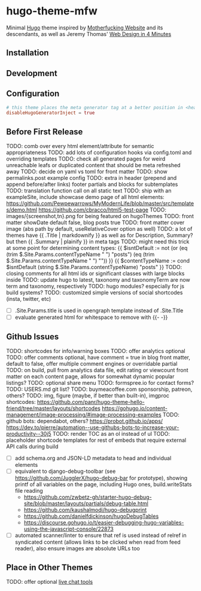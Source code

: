 # hugo-theme-mfw

Minimal [Hugo](https://gohugo.io/) theme inspired by [Motherfucking Website](http://motherfuckingwebsite.com/) and its descendants, as well as Jeremy Thomas' [Web Design in 4 Minutes](https://jgthms.com/web-design-in-4-minutes/)

## Installation

## Development

## Configuration

```toml
# this theme places the meta generator tag at a better position in <head> manually
disableHugoGeneratorInject = true
```

## Before First Release

TODO: comb over every html element/attribute for semantic appropriateness
TODO: add lots of configuration hooks via config.toml and overriding templates
TODO: check all generated pages for weird unreachable leafs or duplicated content that should be meta refreshed away
TODO: decide on yaml vs toml for front matter
TODO: show permalinks.post example config
TODO: extra in header (prepend and append before/after links) footer partials and blocks for subtemplates
TODO: translation function call on all static text
TODO: ship with an exampleSite, include showcase demo page of all html elements:
  <https://github.com/Pewpewarrows/MyModernLife/blob/master/src/templates/demo.html>
  <https://github.com/cbracco/html5-test-page>
TODO: images/{screenshot,tn}.png for being featured on hugoThemes
TODO: front matter showDate default false, blog posts true
TODO: front matter cover image (abs path by default, useRelativeCover option as well)
TODO: a lot of themes have {{ .Title | markdownify }} as well as for Description, Summary? but then {{ .Summary | plainify }} in meta tags
TODO: might need this trick at some point for determining content types:
  {{ $isntDefault := not (or (eq (trim $.Site.Params.contentTypeName " ") "posts") (eq (trim $.Site.Params.contentTypeName " ") "")) }}
  {{ $contentTypeName := cond $isntDefault (string $.Site.Params.contentTypeName) "posts" }}
TODO: closing comments for all html ids or significant classes with large blocks inside
TODO: update hugo to latest, taxonomy and taxonomyTerm are now term and taxonomy, respectively
TODO: hugo modules? especially for js build systems?
TODO: customized simple versions of social shortcodes (insta, twitter, etc)

- [ ] .Site.Params.title is used in opengraph template instead of .Site.Title
- [ ] evaluate generated html for whitespace to remove with {{- -}}

## Github Issues

TODO: shortcodes for info/warning boxes
TODO: offer analytics optional
TODO: offer comments optional, have comment = true in blog front matter, default to false, offer multiple comment engines or overridable partial
TODO: on build, pull from analytics data file, edit rating or viewcount front matter on each content page, allows for somewhat dynamic popular listings?
TODO: optional share menu
TODO: formspree.io for contact forms?
TODO: USERS.md git list?
TODO: buymeacoffee.com sponsorship, patreon, others?
TODO: img, figure (maybe, if better than built-in), imgproc shortcodes: <https://github.com/panr/hugo-theme-hello-friend/tree/master/layouts/shortcodes> <https://gohugo.io/content-management/image-processing/#image-processing-examples>
TODO: github bots: dependabot, others? <https://probot.github.io/apps/> <https://dev.to/pierre/automation--use-githubs-bots-to-increase-your-productivity--30j5>
TODO: render TOC as an ol instead of ul
TODO: placeholder shortcode templates for rest of embeds that require external API calls during build

- [ ] add schema.org and JSON-LD metadata to head and individual elements
- [ ] equivalent to django-debug-toolbar (see <https://github.com/JugglerX/hugo-debug-bar> for prototype), showing printf of all variables on the page, including Hugo ones, build.writeStats file reading
  - <https://github.com/zwbetz-gh/starter-hugo-debug-site/blob/master/layouts/partials/debug-table.html>
  - <https://github.com/kaushalmodi/hugo-debugprint>
  - <https://github.com/danielfdickinson/hugoDebugTables>
  - <https://discourse.gohugo.io/t/easier-debugging-hugo-variables-using-the-javascript-console/22873>
- [ ] automated scanner/linter to ensure that ref is used instead of relref in syndicated content (allows links to be clicked when read from feed reader), also ensure images are absolute URLs too

## Place in Other Themes

TODO: offer optional [live chat tools](https://www.sideprojectchecklist.com/2017/customer-chat-tools/)
